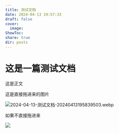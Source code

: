 ```yaml
---
title: 测试文档
date: 2024-04-13 19:57:33
draft: false
cover:
  image: 
ShowToc: 
share: true
dir: posts
---
```


# 这是一篇测试文档

这是正文

这是直接拖进来的图片

![2024-04-13-测试文档-20240413195839503.webp](/images/2024-04-13-%E6%B5%8B%E8%AF%95%E6%96%87%E6%A1%A3-20240413195839503.webp)

如果不直接拖进来

![](https://s2.loli.net/2024/04/13/GJRZolwSz6bExcL.webp)